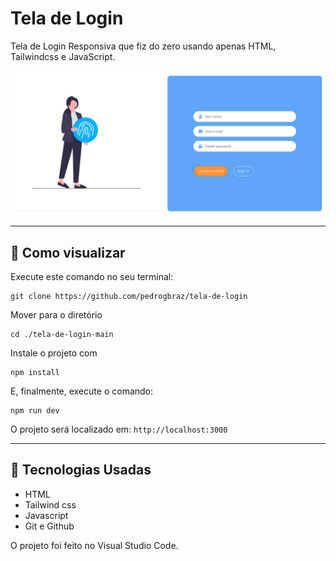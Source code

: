 <h1 align="left"> Tela de Login </h1>

Tela de Login Responsiva que fiz do zero usando apenas HTML, Tailwindcss e JavaScript.

<img src="assets/preview.png" alt="Tela de Login preview" style="text-align:center;width:600px;aspect-ratio:square;"/>

---

## 🚀 Como visualizar

Execute este comando no seu terminal:

```
git clone https://github.com/pedrogbraz/tela-de-login
```

Mover para o diretório

```
cd ./tela-de-login-main
```

Instale o projeto com

```
npm install
```

E, finalmente, execute o comando:

```
npm run dev
```

O projeto será localizado em: `http://localhost:3000`

---

## 🚀 Tecnologias Usadas

- HTML
- Tailwind css
- Javascript
- Git e Github

O projeto foi feito no Visual Studio Code.
